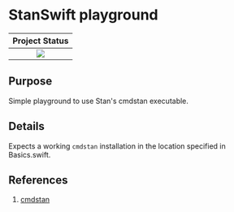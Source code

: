 # StanSwift playground

| **Project Status**          |
|:---------------------------:|
|![][project-status-img] |

[project-status-img]: https://img.shields.io/badge/lifecycle-experimental-orange.svg
[CI]:https://github.com/StanJulia/StanIO.jl/actions/workflows/CI.yml/badge.svg


## Purpose

Simple playground to use Stan's cmdstan executable.

## Details

Expects a working `cmdstan` installation in the location specified in Basics.swift.

## References

1. [cmdstan](https://mc-stan.org/docs/cmdstan-guide/)
